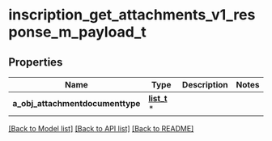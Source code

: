 # inscription_get_attachments_v1_response_m_payload_t

## Properties
Name | Type | Description | Notes
------------ | ------------- | ------------- | -------------
**a_obj_attachmentdocumenttype** | [**list_t**](custom_attachmentdocumenttype_response.md) \* |  | 

[[Back to Model list]](../README.md#documentation-for-models) [[Back to API list]](../README.md#documentation-for-api-endpoints) [[Back to README]](../README.md)


